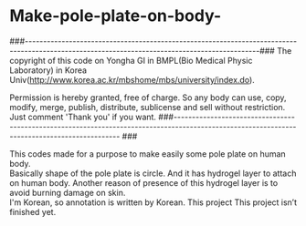 # Make-pole-plate-on-body-
###----------------------------------------------------------------------------------------------------------------------------------------------###
The copyright of this code on Yongha GI in BMPL(Bio Medical Physic Laboratory) in Korea Univ(http://www.korea.ac.kr/mbshome/mbs/university/index.do).

Permission is hereby granted, free of charge. 
So any body can use, copy, modify, merge, publish, distribute, sublicense and sell without restriction.
Just comment 'Thank you' if you want.
###--------------------------------------------------------------------------------------------------------------------------------------------- ###

This codes made for a purpose to make easily some pole plate on human body.  
Basically shape of the pole plate is circle. And it has hydrogel layer to attach on human body.
Another reason of presence of this hydrogel layer is to avoid burning damage on skin.   
I'm Korean, so annotation is written by Korean.
This project This project isn’t finished yet.
